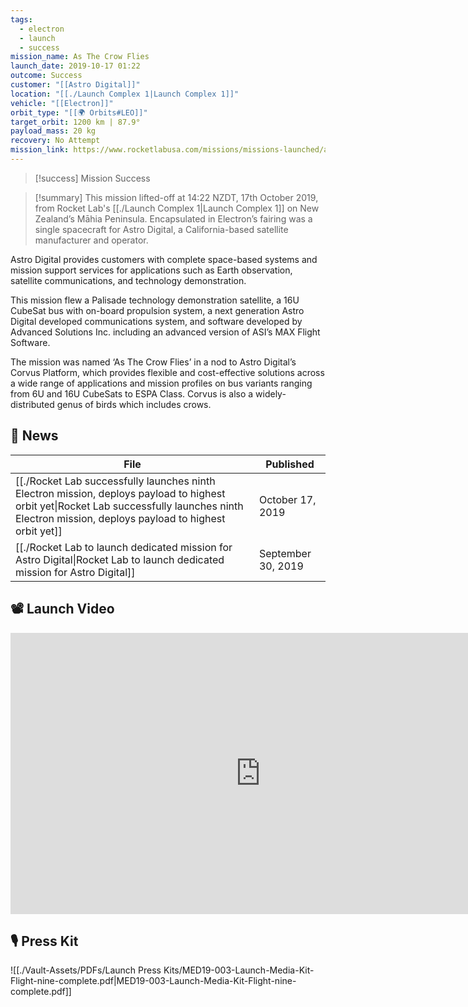 ```yaml
---
tags:
  - electron
  - launch
  - success
mission_name: As The Crow Flies
launch_date: 2019-10-17 01:22
outcome: Success
customer: "[[Astro Digital]]"
location: "[[./Launch Complex 1|Launch Complex 1]]"
vehicle: "[[Electron]]"
orbit_type: "[[🌍 Orbits#LEO]]"
target_orbit: 1200 km | 87.9°
payload_mass: 20 kg
recovery: No Attempt
mission_link: https://www.rocketlabusa.com/missions/missions-launched/as-the-crow-flies/
---
```

>[!success] Mission Success

>[!summary] 
This mission lifted-off at 14:22 NZDT, 17th October 2019, from Rocket Lab's [[./Launch Complex 1|Launch Complex 1]] on New Zealand’s Māhia Peninsula. Encapsulated in Electron’s fairing was a single spacecraft for Astro Digital, a California-based satellite manufacturer and operator.
>
Astro Digital provides customers with complete space-based systems and mission support services for applications such as Earth observation, satellite communications, and technology demonstration.
>
This mission flew a Palisade technology demonstration satellite, a 16U CubeSat bus with on-board propulsion system, a next generation Astro Digital developed communications system, and software developed by Advanced Solutions Inc. including an advanced version of ASI’s MAX Flight Software.
>
The mission was named ‘As The Crow Flies’ in a nod to Astro Digital’s Corvus Platform, which provides flexible and cost-effective solutions across a wide range of applications and mission profiles on bus variants ranging from 6U and 16U CubeSats to ESPA Class. Corvus is also a widely-distributed genus of birds which includes crows.

## 📰 News
| File                                                                                                                                                                                                     | Published          |
| -------------------------------------------------------------------------------------------------------------------------------------------------------------------------------------------------------- | ------------------ |
| [[./Rocket Lab successfully launches ninth Electron mission, deploys payload to highest orbit yet\|Rocket Lab successfully launches ninth Electron mission, deploys payload to highest orbit yet]] | October 17, 2019   |
| [[./Rocket Lab to launch dedicated mission for Astro Digital\|Rocket Lab to launch dedicated mission for Astro Digital]]                                                                           | September 30, 2019 |


## 📽️ Launch Video

<iframe width="800" height="450" src="https://www.youtube.com/embed/gI_Ng4SGyUY" title="Rocket Lab&#39;s Electron - As The Crow Flies Mission" frameborder="0" allow="accelerometer; autoplay; clipboard-write; encrypted-media; gyroscope; picture-in-picture; web-share" referrerpolicy="strict-origin-when-cross-origin" allowfullscreen></iframe>     

## 🎙️ Press Kit

![[./Vault-Assets/PDFs/Launch Press Kits/MED19-003-Launch-Media-Kit-Flight-nine-complete.pdf|MED19-003-Launch-Media-Kit-Flight-nine-complete.pdf]]